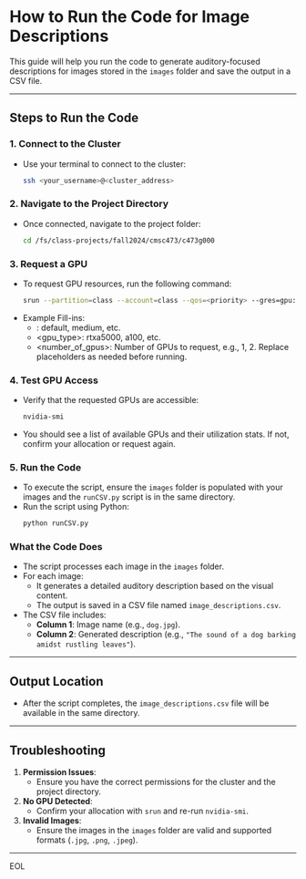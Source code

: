 # How to Run the Code for Image Descriptions

This guide will help you run the code to generate auditory-focused descriptions for images stored in the `images` folder and save the output in a CSV file.

---

## **Steps to Run the Code**

### 1. **Connect to the Cluster**
   - Use your terminal to connect to the cluster:
     ```bash
     ssh <your_username>@<cluster_address>
     ```

### 2. **Navigate to the Project Directory**
   - Once connected, navigate to the project folder:
     ```bash
     cd /fs/class-projects/fall2024/cmsc473/c473g000
     ```

### 3. **Request a GPU**
   - To request GPU resources, run the following command:
     ```bash
     srun --partition=class --account=class --qos=<priority> --gres=gpu:<gpu_type>:<number_of_gpus> --pty bash
     ```
   - Example Fill-ins:
      - <priority>: default, medium, etc.
      - <gpu_type>: rtxa5000, a100, etc.
      - <number_of_gpus>: Number of GPUs to request, e.g., 1, 2.
      Replace placeholders as needed before running.

### 4. **Test GPU Access**
   - Verify that the requested GPUs are accessible:
     ```bash
     nvidia-smi
     ```

   - You should see a list of available GPUs and their utilization stats. If not, confirm your allocation or request again.

### 5. **Run the Code**
   - To execute the script, ensure the `images` folder is populated with your images and the `runCSV.py` script is in the same directory.
   - Run the script using Python:
     ```bash
     python runCSV.py
     ```

### **What the Code Does**
- The script processes each image in the `images` folder.
- For each image:
  - It generates a detailed auditory description based on the visual content.
  - The output is saved in a CSV file named `image_descriptions.csv`.
- The CSV file includes:
  - **Column 1**: Image name (e.g., `dog.jpg`).
  - **Column 2**: Generated description (e.g., `"The sound of a dog barking amidst rustling leaves"`).

---

## **Output Location**
- After the script completes, the `image_descriptions.csv` file will be available in the same directory.

---

## **Troubleshooting**
1. **Permission Issues**:
   - Ensure you have the correct permissions for the cluster and the project directory.
2. **No GPU Detected**:
   - Confirm your allocation with `srun` and re-run `nvidia-smi`.
3. **Invalid Images**:
   - Ensure the images in the `images` folder are valid and supported formats (`.jpg`, `.png`, `.jpeg`).

---
EOL
